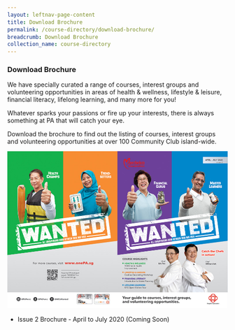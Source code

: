 ```yaml
---
layout: leftnav-page-content
title: Download Brochure
permalink: /course-directory/download-brochure/
breadcrumb: Download Brochure
collection_name: course-directory
---
```


### Download Brochure
We have specially curated a range of courses, interest groups and volunteering opportunities in areas of health & wellness, lifestyle & leisure, financial literacy, lifelong learning, and many more for you!

Whatever sparks your passions or fire up your interests, there is always something at PA that will catch your eye.

Download the brochure to find out the listing of courses, interest groups and volunteering opportunities at over 100 Community Club island-wide.

![PA Merdeka Generation programmes](/images/course-directory/sample-brochure-v2.jpg)

* Issue 2 Brochure - April to July 2020 (Coming Soon)